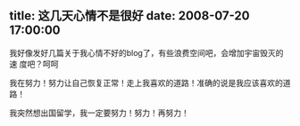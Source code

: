 title: 这几天心情不是很好
date: 2008-07-20 17:00:00
---

我好像发好几篇关于我心情不好的blog了，有些浪费空间吧，会增加宇宙毁灭的速
度吧？呵呵

我在努力！努力让自己恢复正常！走上我喜欢的道路！准确的说是我应该喜欢的道
路！

我突然想出国留学，我一定要努力！努力！再努力！
